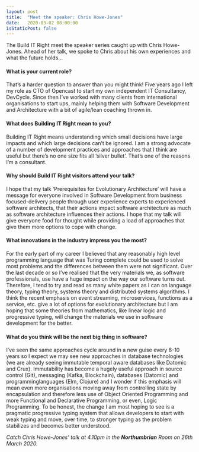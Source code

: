 ```yaml
---
layout: post
title:  "Meet the speaker: Chris Howe-Jones"
date:   2020-03-02 08:00:00
isStaticPost: false
---
```

The Build IT Right meet the speaker series caught up with Chris Howe-Jones. Ahead of her talk, we spoke to Chris about his own experiences and what the future holds...

#### What is your current role?
That’s a harder question to answer than you might think! Five years ago I left my role as CTO of Opencast to start my own independent IT Consultancy, DevCycle. Since then I’ve worked with many clients from international organisations to start ups, mainly helping them with Software Development and Architecture with a bit of agile/lean coaching thrown in.

#### What does Building IT Right mean to you?
Building IT Right means understanding which small decisions have large impacts and which large decisions can’t be ignored. I am a strong advocate of a number of development practices and approaches that I think are useful but there’s no one size fits all ‘silver bullet’. That’s one of the reasons I’m a consultant.

#### Why should Build IT Right visitors attend your talk?
I hope that my talk ‘Prerequisites for Evolutionary Architecture’ will have a message for everyone involved in Software Development from business focused-delivery people through user experience experts to experienced software architects, that their actions impact software architecture as much as software architecture influences their actions. I hope that my talk will give everyone food for thought while providing a load of approaches that give them more options to cope with change.

#### What innovations in the industry impress you the most?
For the early part of my career I believed that any reasonably high level programming language that was Turing complete could be used to solve most problems and the differences between them were not significant. Over the last decade or so I’ve realised that the very materials we, as software professionals, use have a huge impact on the way our software turns out. Therefore, I tend to try and read as many white papers as I can on language theory, typing theory, systems theory and distributed systems algorithms. I think the recent emphasis on event streaming, microservices, functions as a service, etc. give a lot of options for evolutionary architecture but I am hoping that some theories from mathematics, like linear logic and progressive typing, will change the materials we use in software development for the better.

#### What do you think will be the next big thing in software?
I’ve seen the same approaches cycle around in a new guise every 8-10 years so I expect we may see new approaches in database technologies (we are already seeing immutable temporal aware databases like Datomic and Crux). Immutability has become a hugely useful approach in source control (Git), messaging (Kafka, Blockchain), databases (Datomic) and programminglanguages (Elm, Clojure) and I wonder if this emphasis will mean even more organisations moving away from controlling state by encapsulation and therefore less use of Object Oriented Programming and more Functional and Declarative Programming, or even, Logic Programming. To be honest, the change I am most hoping to see is a pragmatic progressive typing system that allows developers to start with weak typing and move, over time, to stronger typing as the problem stabilizes and becomes better understood.

*Catch Chris Howe-Jones' talk at 4.10pm in the **Northumbrian** Room on 26th March 2020.*